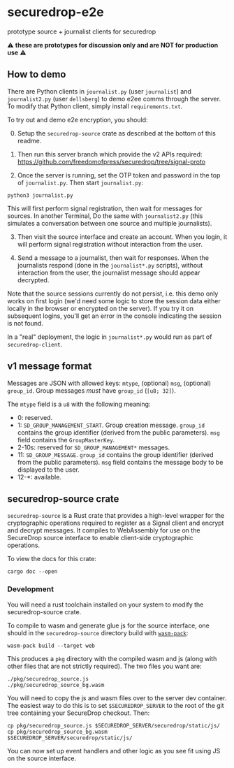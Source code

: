 # securedrop-e2e
prototype source + journalist clients for securedrop

⚠️ **these are prototypes for discussion only and are NOT for production use** ⚠️

## How to demo

There are Python clients in `journalist.py` (user `journalist`) and `journalist2.py` (user `dellsberg`) to demo e2ee comms through the server. To modify that Python client, simply install `requirements.txt`.

To try out and demo e2e encryption, you should:

0. Setup the `securedrop-source` crate as described at the bottom of this readme.

1. Then run this server branch which provide the v2 APIs required: https://github.com/freedomofpress/securedrop/tree/signal-proto

2. Once the server is running, set the OTP token and password in the top of `journalist.py`. Then start `journalist.py`:

```
python3 journalist.py
```

This will first perform signal registration, then wait for messages for sources. In another Terminal, Do the same with `journalist2.py` (this simulates a conversation between one source and multiple journalists).

3. Then visit the source interface and create an account. When you login, it will perform signal registration without interaction from the user.

4. Send a message to a journalist, then wait for responses. When the journalists respond (done in the `journalist*.py` scripts), without interaction from the user, the journalist message should appear decrypted.

Note that the source sessions currently do not persist, i.e. this demo only works on first login (we'd need some logic to store the session data either locally in the browser or encrypted on the server). If you try it on subsequent logins, you'll get an error in the console indicating the session is not found.

In a "real" deployment, the logic in `journalist*.py` would run as part of `securedrop-client`.

## v1 message format

Messages are JSON with allowed keys: `mtype`, (optional) `msg`, (optional) `group_id`.
Group messages _must_ have `group_id` (`[u8; 32]`).

The `mtype` field is a `u8` with the following meaning:
* 0: reserved.
* 1: `SD_GROUP_MANAGEMENT_START`. Group creation message. `group_id` contains the group identifier (derived from the public parameters). `msg` field contains the `GroupMasterKey`.
* 2-10s: reserved for `SD_GROUP_MANAGEMENT*` messages.
* 11: `SD_GROUP_MESSAGE`. `group_id` contains the group identifier (derived from the public parameters). `msg` field contains the message body to be displayed to the user.
* 12-*: available.

## securedrop-source crate

`securedrop-source` is a Rust crate that provides a high-level wrapper for the cryptographic operations required to register as a Signal client and encrypt and decrypt messages. It compiles to WebAssembly for use on the SecureDrop source interface to enable client-side cryptographic operations.

To view the docs for this crate:

```
cargo doc --open
```

### Development

You will need a rust toolchain installed on your system to modify the securedrop-source crate.

To compile to wasm and generate glue js for the source interface, one should in the `securedrop-source` directory build with [`wasm-pack`](https://github.com/rustwasm/wasm-pack):

```
wasm-pack build --target web
```

This produces a `pkg` directory with the compiled wasm and js (along with other files that are not strictly required). The two files you want are:

```
./pkg/securedrop_source.js
./pkg/securedrop_source_bg.wasm
```

You will need to copy the js and wasm files over to the server dev container. The easiest way to do this is to set `$SECUREDROP_SERVER` to the root of the git tree containing your SecureDrop checkout. Then:

```
cp pkg/securedrop_source.js $SECUREDROP_SERVER/securedrop/static/js/
cp pkg/securedrop_source_bg.wasm $SECUREDROP_SERVER/securedrop/static/js/
```

You can now set up event handlers and other logic as you see fit using JS on the source interface.
